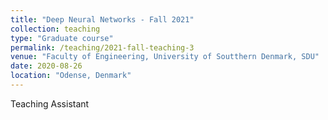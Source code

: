 ```yaml
---
title: "Deep Neural Networks - Fall 2021"
collection: teaching
type: "Graduate course"
permalink: /teaching/2021-fall-teaching-3
venue: "Faculty of Engineering, University of Soutthern Denmark, SDU"
date: 2020-08-26
location: "Odense, Denmark"
---
```


Teaching Assistant

<!-- Heading 1
======

Heading 2
======

Heading 3
====== -->